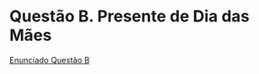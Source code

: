 # Questão B. Presente de Dia das Mães

[Enunciado Questão B](https://codeforces.com/group/btcK4I5D5f/contest/244688/problem/B)
